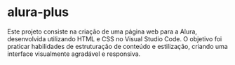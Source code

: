 # alura-plus
Este projeto consiste na criação de uma página web para a Alura, desenvolvida utilizando HTML e CSS no Visual Studio Code. O objetivo foi praticar habilidades de estruturação de conteúdo e estilização, criando uma interface visualmente agradável e responsiva.
